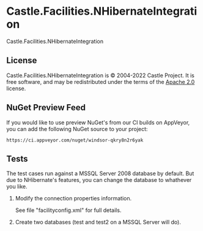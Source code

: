# Castle.Facilities.NHibernateIntegration

Castle.Facilities.NHibernateIntegration

## License

Castle.Facilities.NHibernateIntegration is &copy; 2004-2022 Castle Project. It is free software, and may be redistributed under the terms of the [Apache 2.0](http://opensource.org/licenses/Apache-2.0) license.

## NuGet Preview Feed

If you would like to use preview NuGet's from our CI builds on AppVeyor, you can add the following NuGet source to your project:

```
https://ci.appveyor.com/nuget/windsor-qkry8n2r6yak
```

## Tests

The test cases run against a MSSQL Server 2008 database by default.
But due to NHibernate's features, you can change the database to whathever you like.

1. Modify the connection properties information.

   See file "facilityconfig.xml" for full details.

2. Create two databases (test and test2 on a MSSQL Server will do).



